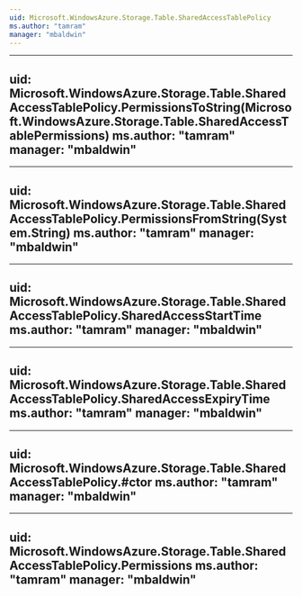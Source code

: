 ```yaml
---
uid: Microsoft.WindowsAzure.Storage.Table.SharedAccessTablePolicy
ms.author: "tamram"
manager: "mbaldwin"
---
```


---
uid: Microsoft.WindowsAzure.Storage.Table.SharedAccessTablePolicy.PermissionsToString(Microsoft.WindowsAzure.Storage.Table.SharedAccessTablePermissions)
ms.author: "tamram"
manager: "mbaldwin"
---

---
uid: Microsoft.WindowsAzure.Storage.Table.SharedAccessTablePolicy.PermissionsFromString(System.String)
ms.author: "tamram"
manager: "mbaldwin"
---

---
uid: Microsoft.WindowsAzure.Storage.Table.SharedAccessTablePolicy.SharedAccessStartTime
ms.author: "tamram"
manager: "mbaldwin"
---

---
uid: Microsoft.WindowsAzure.Storage.Table.SharedAccessTablePolicy.SharedAccessExpiryTime
ms.author: "tamram"
manager: "mbaldwin"
---

---
uid: Microsoft.WindowsAzure.Storage.Table.SharedAccessTablePolicy.#ctor
ms.author: "tamram"
manager: "mbaldwin"
---

---
uid: Microsoft.WindowsAzure.Storage.Table.SharedAccessTablePolicy.Permissions
ms.author: "tamram"
manager: "mbaldwin"
---
